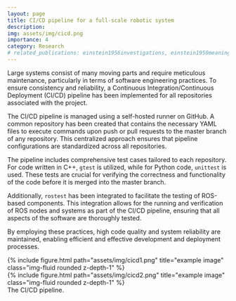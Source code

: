 ```yaml
---
layout: page
title: CI/CD pipeline for a full-scale robotic system
description: 
img: assets/img/cicd.png
importance: 4
category: Research
# related_publications: einstein1956investigations, einstein1950meaning
---
```


Large systems consist of many moving parts and require meticulous maintenance, particularly in terms of software engineering practices. To ensure consistency and reliability, a Continuous Integration/Continuous Deployment (CI/CD) pipeline has been implemented for all repositories associated with the project.

The CI/CD pipeline is managed using a self-hosted runner on GitHub. A common repository has been created that contains the necessary YAML files to execute commands upon push or pull requests to the master branch of any repository. This centralized approach ensures that pipeline configurations are standardized across all repositories.

The pipeline includes comprehensive test cases tailored to each repository. For code written in C++, `gtest` is utilized, while for Python code, `unittest` is used. These tests are crucial for verifying the correctness and functionality of the code before it is merged into the master branch.

Additionally, `rostest` has been integrated to facilitate the testing of ROS-based components. This integration allows for the running and verification of ROS nodes and systems as part of the CI/CD pipeline, ensuring that all aspects of the software are thoroughly tested.

By employing these practices, high code quality and system reliability are maintained, enabling efficient and effective development and deployment processes.

<div class="row justify-content-sm-center">
    <div class="col-sm mt-3 mt-md-0">
        {% include figure.html path="assets/img/cicd1.png"  title="example image" class="img-fluid rounded z-depth-1" %}
    </div>
    <div class="col-sm mt-3 mt-md-0">
        {% include figure.html path="assets/img/cicd2.png"  title="example image" class="img-fluid rounded z-depth-1" %}
    </div>
</div> 
<div class="caption">
    The CI/CD pipeline.
</div>